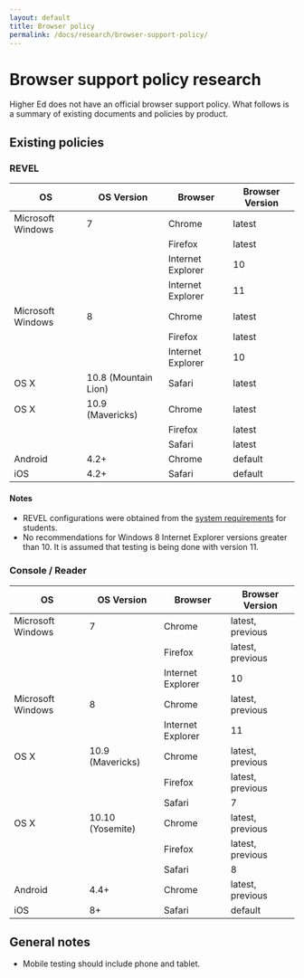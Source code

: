 ```yaml
---
layout: default
title: Browser policy
permalink: /docs/research/browser-support-policy/
---
```


# Browser support policy research

Higher Ed does not have an official browser support policy. What follows is a summary of existing documents and policies by product.

## Existing policies

### REVEL

<table>
	<thead>
		<tr>
			<th>OS</th>
			<th>OS Version</th>
			<th>Browser</th>
			<th>Browser Version</th>
		</tr>
	</thead>
	<tbody>
		<!-- Win 7 -->
		<tr>
			<td>Microsoft Windows</td>
			<td>7</td>
			<td>Chrome</td>
			<td>latest</td>
		</tr>
		<tr>
			<td></td>
			<td></td>
			<td>Firefox</td>
			<td>latest</td>
		</tr>
		<tr>
			<td></td>
			<td></td>
			<td>Internet Explorer</td>
			<td>10</td>
		</tr>
		<tr>
			<td></td>
			<td></td>
			<td>Internet Explorer</td>
			<td>11</td>
		</tr>
		<!-- Win 8 -->
		<tr>
			<td>Microsoft Windows</td>
			<td>8</td>
			<td>Chrome</td>
			<td>latest</td>
		</tr>
		<tr>
			<td></td>
			<td></td>
			<td>Firefox</td>
			<td>latest</td>
		</tr>
		<tr>
			<td></td>
			<td></td>
			<td>Internet Explorer</td>
			<td>10</td>
		</tr>
		<!-- OS X -->
		<tr>
			<td>OS X</td>
			<td>10.8 (Mountain Lion)</td>
			<td>Safari</td>
			<td>latest</td>
		</tr>
		<tr>
			<td>OS X</td>
			<td>10.9 (Mavericks)</td>
			<td>Chrome</td>
			<td>latest</td>
		</tr>
		<tr>
			<td></td>
			<td></td>
			<td>Firefox</td>
			<td>latest</td>
		</tr>
		<tr>
			<td></td>
			<td></td>
			<td>Safari</td>
			<td>latest</td>
		</tr>
		<!-- Android -->
		<tr>
			<td>Android</td>
			<td>4.2+</td>
			<td>Chrome</td>
			<td>default</td>
		</tr>
		<!-- iOS -->
		<tr>
			<td>iOS</td>
			<td>4.2+</td>
			<td>Safari</td>
			<td>default</td>
		</tr>
	</tbody>
</table>

#### Notes

* REVEL configurations were obtained from the [system requirements](http://www.pearsonhighered.com/revel/students/support/system-requirements/index.html) for students.
* No recommendations for Windows 8 Internet Explorer versions greater than 10. It is assumed that testing is being done with version 11.

### Console / Reader

<table>
	<thead>
		<tr>
			<th>OS</th>
			<th>OS Version</th>
			<th>Browser</th>
			<th>Browser Version</th>
		</tr>
	</thead>
	<tbody>
		<!-- Win 7 -->
		<tr>
			<td>Microsoft Windows</td>
			<td>7</td>
			<td>Chrome</td>
			<td>latest, previous</td>
		</tr>
		<tr>
			<td></td>
			<td></td>
			<td>Firefox</td>
			<td>latest, previous</td>
		</tr>
		<tr>
			<td></td>
			<td></td>
			<td>Internet Explorer</td>
			<td>10</td>
		</tr>
		<!-- Win 8 -->
		<tr>
			<td>Microsoft Windows</td>
			<td>8</td>
			<td>Chrome</td>
			<td>latest, previous</td>
		</tr>
		<tr>
			<td></td>
			<td></td>
			<td>Internet Explorer</td>
			<td>11</td>
		</tr>
		<!-- OS X -->
		<tr>
			<td>OS X</td>
			<td>10.9 (Mavericks)</td>
			<td>Chrome</td>
			<td>latest, previous</td>
		</tr>
		<tr>
			<td></td>
			<td></td>
			<td>Firefox</td>
			<td>latest, previous</td>
		</tr>
		<tr>
			<td></td>
			<td></td>
			<td>Safari</td>
			<td>7</td>
		</tr>
		<tr>
			<td>OS X</td>
			<td>10.10 (Yosemite)</td>
			<td>Chrome</td>
			<td>latest, previous</td>
		</tr>
		<tr>
			<td></td>
			<td></td>
			<td>Firefox</td>
			<td>latest, previous</td>
		</tr>
		<tr>
			<td></td>
			<td></td>
			<td>Safari</td>
			<td>8</td>
		</tr>
		<!-- Android -->
		<tr>
			<td>Android</td>
			<td>4.4+</td>
			<td>Chrome</td>
			<td>latest, previous</td>
		</tr>
		<!-- iOS -->
		<tr>
			<td>iOS</td>
			<td>8+</td>
			<td>Safari</td>
			<td>default</td>
		</tr>
	</tbody>
</table>

## General notes

* Mobile testing should include phone and tablet.
